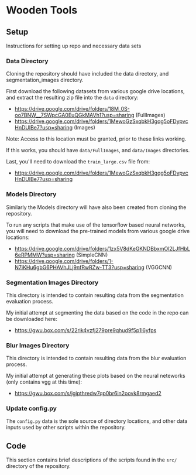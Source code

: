 # Wooden Tools

## Setup

Instructions for setting up repo and necessary data sets

### Data Directory

Cloning the repository should have included the data directory, and segmentation_images directory. 

First download the following datasets from various google drive locations, and extract the resulting zip file into the `data` directory:

* https://drive.google.com/drive/folders/18M_0S-oo7BNW__7SWpcGA0EuQGkMAVh1?usp=sharing  (FullImages)
* https://drive.google.com/drive/folders/1MewoGzSxqbkH3gqg5oFDypvcHnDUlBe7?usp=sharing  (Images)

Note: Access to this location must be granted, prior to these links working.

If this works, you should have `data/FullImages`, and `data/Images` directories.

Last, you'll need to download the `train_large.csv` file from: 

* https://drive.google.com/drive/folders/1MewoGzSxqbkH3gqg5oFDypvcHnDUlBe7?usp=sharing


### Models Directory

Similarly the Models directory will have also been created from cloning the repository. 

To run any scripts that make use of the tensorflow based neural networks, you will need to download the pre-trained models from various google drive locations:

* https://drive.google.com/drive/folders/1zx5V8dKeGKNDBbxmOl2LJfHbL6eRPMMW?usp=sharing (SimpleCNN)
* https://drive.google.com/drive/folders/1-N7iKHu6gbG6PHAVhJLj9nfRwRZw-TT3?usp=sharing (VGGCNN)


### Segmentation Images Directory

This directory is intended to contain resulting data from the segmentation evaluation process.

My initial attempt at segmenting the data based on the code in the repo can be downloaded here:

* https://gwu.box.com/s/22rik4vzfj279pre9qhud9f5p1l6yfps

### Blur Images Directory

This directory is intended to contain resulting data from the blur evaluation process.

My initial attempt at generating these plots based on the neural neteworks (only contains vgg at this time):

* https://gwu.box.com/s/jgjpthredw7qp0br6in2oovk8rmgaed2


### Update config.py

The `config.py` data is the sole source of directory locations, and other data inputs used by other scripts within the repository. 


## Code

This section contains brief descriptions of the scripts found in the `src/` directory of the repository.

